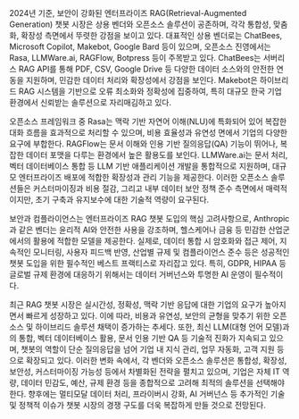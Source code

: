 2024년 기준, 보안이 강화된 엔터프라이즈 RAG(Retrieval-Augmented Generation) 챗봇 시장은 상용 벤더와 오픈소스 솔루션이 공존하며, 각각 통합성, 맞춤화, 확장성 측면에서 뚜렷한 강점을 보이고 있다. 대표적인 상용 벤더로는 ChatBees, Microsoft Copilot, Makebot, Google Bard 등이 있으며, 오픈소스 진영에서는 Rasa, LLMWare.ai, RAGFlow, Botpress 등이 주목받고 있다. ChatBees는 서버리스 RAG API를 통해 PDF, CSV, Google Drive 등 다양한 데이터 소스와의 안전한 연동을 지원하며, 민감한 데이터 처리와 확장성에서 강점을 보인다. Makebot은 하이브리드 RAG 시스템을 기반으로 오류 최소화와 정확성에 집중하여, 특히 대규모 한국 기업 환경에서 신뢰받는 솔루션으로 자리매김하고 있다. 

오픈소스 프레임워크 중 Rasa는 맥락 기반 자연어 이해(NLU)에 특화되어 있어 복잡한 대화 흐름을 효과적으로 처리할 수 있으며, 비용 효율성과 유연성 면에서 기업의 다양한 요구에 부합한다. RAGFlow는 문서 이해와 인용 기반 질의응답(QA) 기능이 뛰어나, 복잡한 데이터 포맷을 다루는 환경에서 높은 활용도를 보인다. LLMWare.ai는 문서 처리, 벡터 데이터베이스 통합 등 LLM 기반 애플리케이션 개발을 통합적으로 지원하며, 대규모 엔터프라이즈 배포에 적합한 확장성과 관리 기능을 제공한다. 이러한 오픈소스 솔루션들은 커스터마이징과 비용 절감, 그리고 내부 데이터 보안 정책 준수 측면에서 매력적이지만, 초기 구축과 유지보수에 대한 기술적 역량이 요구된다.

보안과 컴플라이언스는 엔터프라이즈 RAG 챗봇 도입의 핵심 고려사항으로, Anthropic과 같은 벤더는 윤리적 AI와 안전한 사용을 강조하며, 헬스케어나 금융 등 민감한 산업군에서의 활용에 적합한 모델을 제공한다. 실제로, 데이터 통합 시 암호화와 접근 제어, 지속적인 모니터링, 사용자 피드백 반영, 산업별 규제 및 컴플라이언스 준수 등은 성공적인 챗봇 도입을 위한 필수적인 베스트 프랙티스로 자리잡고 있다. 특히, GDPR, HIPAA 등 글로벌 규제 환경에 대응하기 위해서는 데이터 거버넌스와 투명한 AI 운영이 필수적이다.

최근 RAG 챗봇 시장은 실시간성, 정확성, 맥락 기반 응답에 대한 기업의 요구가 높아지면서 빠르게 성장하고 있다. 이에 따라, 비용과 유연성, 보안의 균형을 맞추기 위한 오픈소스 및 하이브리드 솔루션 채택이 증가하는 추세다. 또한, 최신 LLM(대형 언어 모델)과의 통합, 벡터 데이터베이스 활용, 문서 인용 기반 QA 등 기술적 진화가 지속되고 있으며, 챗봇의 역할이 단순 질의응답을 넘어 기업 내 지식 관리, 업무 자동화, 고객 지원 등으로 확장되고 있다. 이러한 변화 속에서, 각 벤더와 오픈소스 솔루션은 통합성, 확장성, 보안성, 커스터마이징 가능성 등에서 차별화된 전략을 펼치고 있으며, 기업은 자체 IT 역량, 데이터 민감도, 예산, 규제 환경 등을 종합적으로 고려해 최적의 솔루션을 선택해야 한다. 향후에는 멀티모달 데이터 처리, 프라이버시 강화, AI 거버넌스 등 추가적인 기술 및 정책적 이슈가 챗봇 시장의 경쟁 구도를 더욱 복잡하게 만들 것으로 전망된다.
